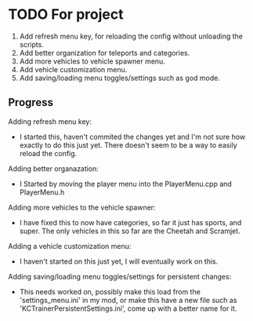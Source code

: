 # TODO For project
1. Add refresh menu key, for reloading the config without unloading the scripts.
2. Add better organization for teleports and categories. 
3. Add more vehicles to vehicle spawner menu.
4. Add vehicle customization menu.
5. Add saving/loading menu toggles/settings such as god mode.

## Progress
Adding refresh menu key:
* I started this, haven't commited the changes yet
 and I'm not sure how exactly to do this just yet. 
There doesn't seem to be a way to easily reload the config.

Adding better organazation: 
* I Started by moving the player menu into the PlayerMenu.cpp and PlayerMenu.h

Adding more vehicles to the vehicle spawner:
* I have fixed this to now have categories, so far it just has sports, and super.
The only vehicles in this so far are the Cheetah and Scramjet.

Adding a vehicle customization menu:
* I haven't started on this just yet, I will eventually work on this.

Adding saving/loading menu toggles/settings for persistent changes:
* This needs worked on, possibly make this load from the 'settings_menu.ini'
in my mod, or make this have a new file such as 'KCTrainerPersistentSettings.ini',
come up with a better name for it.


